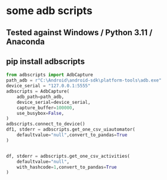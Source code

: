# some adb scripts

## Tested against Windows / Python 3.11 / Anaconda

## pip install adbscripts

```python
from adbscripts import AdbCapture
path_adb = r"C:\Android\android-sdk\platform-tools\adb.exe"
device_serial = "127.0.0.1:5555"
adbscripts = AdbCapture(
    adb_path=path_adb,
    device_serial=device_serial,
    capture_buffer=100000,
    use_busybox=False,
)
adbscripts.connect_to_device()
df1, stderr = adbscripts.get_one_csv_uiautomator(
    defaultvalue="null",convert_to_pandas=True
)


df, stderr = adbscripts.get_one_csv_activities(
    defaultvalue="null",
    with_hashcode=1,convert_to_pandas=True
)




```